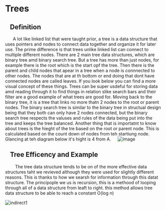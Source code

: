 # Trees
## &ensp; Definition
&ensp;&emsp; A lot like linked list that were taught prior, a tree is a data structure that uses pointers and nodes to connect data together and organize it for later use. The prime difference is that trees unlike linked list can connect to multiple different nodes. There are 2 main tree data structures, which are binary tree amd binary search tree. But a tree has more than just nodes, for example there is the root which is the start opf the tree. Then there is the parent and child nodes that apear in a tree when a node is connnected to other nodes. The nodes that are at th bottom or end doing that dont have connected nodes are called leaves. If you look below you can find a more visual concept of these things. Trees can be super usdeful for storing data amd reading through it to find things in relation slike search bars and their filter are a good example of what trees are good for. Moving back to the binary tree, it is a tree that links no more thatn 2 nodes to the root or parent nodes. The binary search tree is similar to the binary tree in structual design being that they both can only have 2 nodes connected, but the binary search tree respects the valuses and rules of the data being put into the tree and keeps the tree balanced. Another thing that is importatnt to know about trees is the hieght of the tre based on the root or parent node. This is calculated based on the count down of nodes from teh startiung node. Glancing at teh diagram below it's hight is 4 from A.
 
 ![image](https://user-images.githubusercontent.com/83718823/145931121-178fc454-7f66-4cda-a4b8-ceb0d1c14825.png)

 
## &ensp; Tree Efficency and Example
 &ensp;&emsp; The tree data structure tends to be on of the more effective data structures taht we revieved although they were used for slightly different reasons. This is thanks to how we searsh for information through this datat structure. The principople we us is recursion, this is a methood of looping through all of a data structure from leaft to right. this method allows tree data structure to be able to reach a constant O(log n)

![indirect1](https://user-images.githubusercontent.com/83718823/145931162-c52c6e51-b81b-440d-a636-a455b6c2a1f8.jpg)
